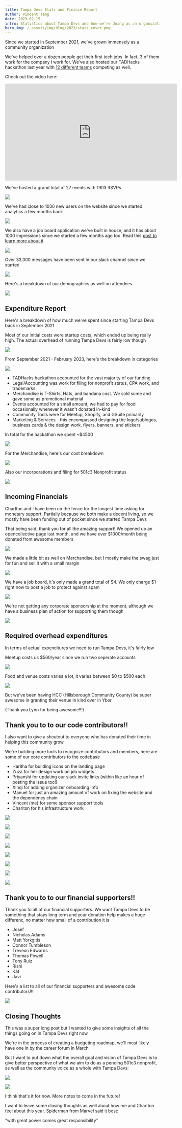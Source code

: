 ```yaml
---
title: Tampa Devs Stats and Finance Report
author: Vincent Tang
date: 2023-02-15
intro: Statistics about Tampa Devs and how we're doing as an organization with some notes about finances
hero_img: /_assets/img/blog/2023/stats_cover.png
---
```


Since we started in September 2021, we've grown immensely as a community organization

We've helped over a dozen people get their first tech jobs. In fact, 3 of them work for the company I work for. We've also hosted our TADHacks hackathon last year with [12 different teams](https://www.tampadevs.com/blog/2022/20221016-tadhacks-tampa-winners/) competing as well. 

Check out the video here:

<iframe width="560" height="315" src="https://www.youtube.com/embed/fEXdLheZW6k" title="TADHack 2022 Hackathon Highlight Reel" frameborder="0" allow="accelerometer; autoplay; clipboard-write; encrypted-media; gyroscope; picture-in-picture; web-share" allowfullscreen></iframe>

We've hosted a grand total of 27 events with 1903 RSVPs

![](/_assets/img/blog/2023/stats1.png)

We've had close to 1000 new users on the website since we started analytics a few months back

![](/_assets/img/blog/2023/stats2.png)

We also have a job board application we've built in house, and it has about 1000 impressions since we started a few months ago too. Read this [post to learn more about it](https://www.tampadevs.com/blog/2022/20221030-new-job-board/)


![](/_assets/img/blog/2023/stats3.png)

Over 33,000 messages have been sent in our slack channel since we started

![](/_assets/img/blog/2023/stats4.png)

Here's a breakdown of our demographics as well on attendees

![](/_assets/img/blog/2023/stats5.png)

## Expenditure Report

Here's a breakdown of how much we've spent since starting Tampa Devs back in September 2021

Most of our initial costs were startup costs, which ended up being really high. The actual overhead of running Tampa Devs is fairly low though

![](/_assets/img/blog/2023/stats6.png)

From September 2021 - February 2023, here's the breakdown in categories

![](/_assets/img/blog/2023/stats7.png)

- TADHacks hackathon accounted for the vast majority of our funding
- Legal/Accounting was work for filing for nonprofit status, CPA work, and trademarks
- Merchandise is T-Shirts, Hats, and bandana cost. We sold some and gave some as promotional material
- Events accounted for a small amount, we had to pay for food occasionally whenever it wasn't donated in-kind
- Community Tools were for Meetup, Shopify, and GSuite primarily
- Marketing & Services - this encompassed designing the logo/sublogos, business cards & the design work, flyers, banners, and stickers

In total for the hackathon we spent ~$4500

![](/_assets/img/blog/2023/stats8.png)

For the Merchandise, here's our cost breakdown

![](/_assets/img/blog/2023/stats9.png)

Also our incorporations and filing for 501c3 Nonprofit status

![](/_assets/img/blog/2023/stats10.png)

## Incoming Financials

Charlton and I have been on the fence for the longest time asking for monetary support. Partially because we both make a decent living, so we mostly have been funding out of pocket since we started Tampa Devs

That being said, thank you for all the amazing support! We opened up an opencollective page last month, and we have over $1000/month being donated from awesome members 

![](/_assets/img/blog/2023/stats11.png)

We made a little bit as well on Merchandise, but I mostly make the swag just for fun and sell it with a small margin

![](/_assets/img/blog/2023/stats12.png)

We have a job board, it's only made a grand total of $4. We only charge $1 right now to post a job to protect against spam

![](/_assets/img/blog/2023/stats13.png)

We're not getting any corporate sponsorship at the moment, although we have a business plan of action for supporting them though

![](/_assets/img/blog/2023/stats14.png)

## Required overhead expenditures

In terms of actual expenditures we need to run Tampa Devs, it's fairly low

Meetup costs us $560/year since we run two seperate accounts

![](/_assets/img/blog/2023/stats15.png)

Food and venue costs varies a lot, it varies between $0 to $500 each

![](/_assets/img/blog/2023/stats16.png)

But we've been having HCC (Hillsborough Community County) be super awesome in granting their venue in kind over in Ybor

(Thank you Lynn for being awesome!!!)

## Thank you to to our code contributors!!

I also want to give a shoutout to everyone who has donated their time in helping this community grow

We're building more tools to recognize contributors and members, here are some of our core contributors to the codebase

- Haritha for building icons on the landing page
- Zuza for her design work on job widgets
- Priyanshi for updating our slack invite links (within like an hour of posting the issue too!)
- Xinqi for adding organizer onboarding info
- Manuel for just an amazing amount of work on fixing the website and the dependency chain
- Vincent (me) for some sponsor support tools
- Charlton for his infrastructure work

![](/_assets/img/blog/2023/stats17.png)

![](/_assets/img/blog/2023/stats18.png)

![](/_assets/img/blog/2023/stats19.png)

![](/_assets/img/blog/2023/stats20.png)

![](/_assets/img/blog/2023/stats21.png)

![](/_assets/img/blog/2023/stats22.png)

![](/_assets/img/blog/2023/stats23.png)

![](/_assets/img/blog/2023/stats24.png)

## Thank you to to our financial supporters!!

Thank you to all of our financial supporters. We want Tampa Devs to be something that stays long term and your donation help makes a huge differenc, no matter how small of a contribution it is

- Josef 
- Nicholas Adams
- Matt Yorkgitis
- Connor Tumbleson
- Treveon Edwards
- Thomas Powell
- Tony Ruiz
- Rishi
- Kat
- Javi

Here's a list to all of our financial supporters and awesome code contributors!!!

![](/_assets/img/blog/2023/stats25.png)

## Closing Thoughts

This was a super long post but I wanted to give some insights of all the things going on in Tampa Devs right now

We're in the process of creating a budgeting roadmap, we'll most likely have one in by the career forum in March

But I want to put down what the overall goal and vision of Tampa Devs is to give better perspective of what we aim to do as a pending 501c3 nonprofit, as well as the community voice as a whole with Tampa Devs:

![](/_assets/img/blog/2023/stats26.png)

![](/_assets/img/blog/2023/stats27.png)

I think that's it for now. More notes to come in the future!

I want to leave some closing thoughts as well about how me and Charlton feel about this year. Spiderman from Marvel said it best:

"with great power comes great responsibility"



